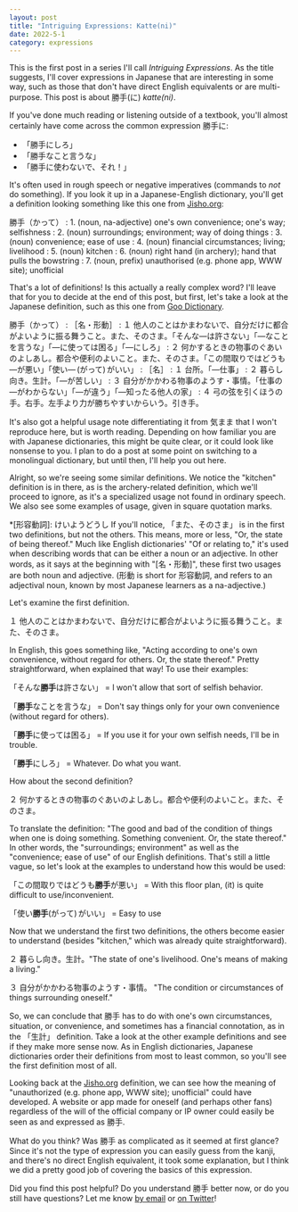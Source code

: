 ```yaml
---
layout: post
title: "Intriguing Expressions: Katte(ni)"
date: 2022-5-1
category: expressions
---
```


This is the first post in a series I'll call _Intriguing Expressions_. As the title suggests, I'll cover expressions in Japanese that are interesting in some way, such as those that don't have direct English equivalents or are multi-purpose. This post is about 勝手(に) _katte(ni)_.

If you've done much reading or listening outside of a textbook, you'll almost certainly have come across the common expression 勝手に: 

* 「勝手にしろ」
* 「勝手なこと言うな」
* 「勝手に使わないで、それ！」

It's often used in rough speech or negative imperatives (commands to _not_ do something). If you look it up in a Japanese-English dictionary, you'll get a definition looking something like this one from [Jisho.org](https://jisho.org/word/%E5%8B%9D%E6%89%8B): 

勝手（かって）
: 1. (noun, na-adjective) one's own convenience; one's way; selfishness​
: 2. (noun) surroundings; environment; way of doing things​
: 3. (noun) convenience; ease of use​
: 4. (noun) financial circumstances; living; livelihood​
: 5. (noun) kitchen
: 6. (noun) right hand (in archery); hand that pulls the bowstring​
: 7. (noun, prefix) unauthorised (e.g. phone app, WWW site); unofficial​

That's a lot of definitions! Is this actually a really complex word? I'll leave that for you to decide at the end of this post, but first, let's take a look at the Japanese definition, such as this one from [Goo Dictionary](https://dictionary.goo.ne.jp/word/%e5%8b%9d%e6%89%8b/).

勝手（かって）
: ［名・形動］
: １ 他人のことはかまわないで、自分だけに都合がよいように振る舞うこと。また、そのさま。「そんな―は許さない」「―なことを言うな」「―に使っては困る」「―にしろ」
: ２ 何かするときの物事のぐあいのよしあし。都合や便利のよいこと。また、そのさま。「この間取りではどうも―が悪い」「使い― (がって) がいい」
: ［名］
: １ 台所。「―仕事」
: ２ 暮らし向き。生計。「―が苦しい」
: ３ 自分がかかわる物事のようす・事情。「仕事の―がわからない」「―が違う」「―知ったる他人の家」
: ４ 弓の弦を引くほうの手。右手。左手より力が勝ちやすいからいう。引き手。

It's also got a helpful usage note differentiating it from 気まま that I won't reproduce here, but is worth reading. Depending on how familiar you are with Japanese dictionaries, this might be quite clear, or it could look like nonsense to you. I plan to do a post at some point on switching to a monolingual dictionary, but until then, I'll help you out here.

Alright, so we're seeing some similar definitions. We notice the "kitchen" definition is in there, as is the archery-related definition, which we'll proceed to ignore, as it's a specialized usage not found in ordinary speech. We also see some examples of usage, given in square quotation marks. 

*[形容動詞]: けいようどうし
If you'll notice, 「また、そのさま」 is in the first two definitions, but not the others. This means, more or less, "Or, the state of being thereof." Much like English dictionaries' "Of or relating to," it's used when describing words that can be either a noun or an adjective. In other words, as it says at the beginning with "[名・形動]", these first two usages are both noun and adjective. (形動 is short for 形容動詞, and refers to an adjectival noun, known by most Japanese learners as a na-adjective.)

Let's examine the first definition.

１ 他人のことはかまわないで、自分だけに都合がよいように振る舞うこと。また、そのさま。

In English, this goes something like, "Acting according to one's own convenience, without regard for others. Or, the state thereof." Pretty straightforward, when explained that way! To use their examples:

「そんな**勝手**は許さない」 = I won't allow that sort of selfish behavior.

「**勝手**なことを言うな」 = Don't say things only for your own convenience (without regard for others).

「**勝手**に使っては困る」 = If you use it for your own selfish needs, I'll be in trouble.

「**勝手**にしろ」 = Whatever. Do what you want.

How about the second definition? 

２ 何かするときの物事のぐあいのよしあし。都合や便利のよいこと。また、そのさま。

To translate the definition: "The good and bad of the condition of things when one is doing something. Something convenient. Or, the state thereof." In other words, the "surroundings; environment" as well as the "convenience; ease of use" of our English definitions. That's still a little vague, so let's look at the examples to understand how this would be used:

「この間取りではどうも**勝手**が悪い」 = With this floor plan, (it) is quite difficult to use/inconvenient.

「使い**勝手**(がって) がいい」 = Easy to use

Now that we understand the first two definitions, the others become easier to understand (besides "kitchen," which was already quite straightforward). 

２ 暮らし向き。生計。"The state of one's livelihood. One's means of making a living."

３ 自分がかかわる物事のようす・事情。 "The condition or circumstances of things surrounding oneself."

So, we can conclude that 勝手 has to do with one's own circumstances, situation, or convenience, and sometimes has a financial connotation, as in the 「生計」 definition. Take a look at the other example definitions and see if they make more sense now. As in English dictionaries, Japanese dictionaries order their definitions from most to least common, so you'll see the first definition most of all. 

Looking back at the [Jisho.org](https://jisho.org) definition, we can see how the meaning of "unauthorized (e.g. phone app, WWW site); unofficial​" could have developed. A website or app made for oneself (and perhaps other fans) regardless of the will of the official company or IP owner could easily be seen as and expressed as 勝手.

What do you think? Was 勝手 as complicated as it seemed at first glance? Since it's not the type of expression you can easily guess from the kanji, and there's no direct English equivalent, it took some explanation, but I think we did a pretty good job of covering the basics of this expression.

Did you find this post helpful? Do you understand 勝手 better now, or do you still have questions? Let me know [by email](mailto:intermediatemode@gmail.com) or [on Twitter](https://twitter.com/SamFrizzell11)!
